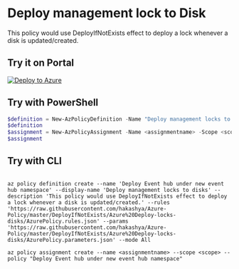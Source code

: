 # Deploy management lock to Disk

This policy would use DeployIfNotExists effect to deploy a lock whenever a disk is updated/created. 

## Try it on Portal

[![Deploy to Azure](http://azuredeploy.net/deploybutton.png)](https://portal.azure.com/#blade/Microsoft_Azure_Policy/CreatePolicyDefinitionBlade/uri/https%3A%2F%2Fraw.githubusercontent.com%2Fhakashya%2FAzure-Policy%2Fmaster%2FDeployIfNotExists%2FAzure%20Deploy-locks-disks%2FAzurePolicy.json)

## Try with PowerShell

````powershell
$definition = New-AzPolicyDefinition -Name "Deploy management locks to disks" -DisplayName "Deploy management locks to disks" -description "This policy would use DeployIfNotExists effect to deploy a lock whenever a disk is updated/created. " -Policy 'https://raw.githubusercontent.com/hakashya/Azure-Policy/master/DeployIfNotExists/Azure%20Deploy-locks-disks/AzurePolicy.rules.json' -Parameter 'https://raw.githubusercontent.com/hakashya/Azure-Policy/master/DeployIfNotExists/Azure%20Deploy-locks-disks/AzurePolicy.parameters.json' -Mode All
$definition
$assignment = New-AzPolicyAssignment -Name <assignmentname> -Scope <scope> -PolicyDefinition $definition
$assignment 
````

## Try with CLI

````cli

az policy definition create --name 'Deploy Event hub under new event hub namespace' --display-name 'Deploy management locks to disks' --description 'This policy would use DeployIfNotExists effect to deploy a lock whenever a disk is updated/created.' --rules 'https://raw.githubusercontent.com/hakashya/Azure-Policy/master/DeployIfNotExists/Azure%20Deploy-locks-disks/AzurePolicy.rules.json' --params 'https://raw.githubusercontent.com/hakashya/Azure-Policy/master/DeployIfNotExists/Azure%20Deploy-locks-disks/AzurePolicy.parameters.json' --mode All

az policy assignment create --name <assignmentname> --scope <scope> --policy "Deploy Event hub under new event hub namespace" 

````